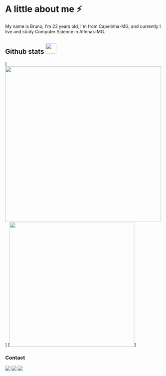 # A little about me ⚡
My name is Bruno, I'm 23 years old, I'm from Capelinha-MG, and currently I live and study Computer Science in Alfenas-MG.

## Github stats  <img src="https://creazilla-store.fra1.digitaloceanspaces.com/icons/7914417/github-icon-md.png" style="top: width: 34px; height: 34px;" />
[<img src="https://github-readme-stats.vercel.app/api?username=brunomartins009&show_icons=true&theme=radical&show_icons=true" style="width: 500px;" />] [<img src="https://github-readme-stats.vercel.app/api/top-langs/?username=brunomartins009&theme=radical" style="width: 400px;" />]

### Contact
[<img src="https://img.shields.io/badge/twitter-%231DA1F2.svg?&style=for-the-badge&logo=twitter&logoColor=white" />](https://twitter.com/brunomartins009) [<img src = "https://img.shields.io/badge/instagram-%23E4405F.svg?&style=for-the-badge&logo=instagram&logoColor=white">](https://www.instagram.com/brunomartins009/) [<img src = "https://img.shields.io/badge/Gmail-D14836?style=for-the-badge&logo=gmail&logoColor=white"/>](mailto:martinscordeiro009@gmail.com)

